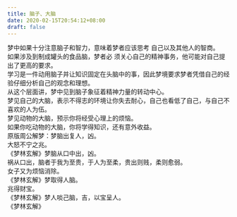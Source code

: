 ```yaml
---
title: 脑子、大脑
date: 2020-02-15T20:54:12+08:00
draft: false
---
```


梦中如果十分注意脑子和智力，意味着梦者应该思考 自己以及其他人的智商。<br>
如果涉及到制成罐头的食品脑，梦者必 须关心自己的精神事务，他可能对自己提出了更高的要求。<br>
学习是一件动用脑子并让知识固定在头脑中的事，因此梦境要求梦者凭借自己的经验仔细分析自己的观念和理想。<br>
从这个层面讲，梦中见到脑子象征着精神力量的转动中心。<br>
梦见自己的大脑，表示不得志的环境让你失去耐心，自己也看低了自己，与自己不喜欢的人为伍。<br>
梦见动物的大脑，预示你将经受心理上的烦恼。<br>
如果你吃动物的大脑，你将学得知识，还有意外收益。<br>
原版周公解梦：梦脑出复人，凶。<br>
大怒不宁之兆。<br>
《梦林玄解》梦脑从口中出，凶。<br>
祸从口出，脑者于我为至贵，于人为至柔，贵出则贱，柔则愈弱。<br>
女子又为烦恼消除。<br>
《梦林玄解》梦取得人脑。<br>
兆得财宝。<br>
《梦林玄解》梦人啖己脑，吉，以宝呈人。<br>
《梦林玄解》